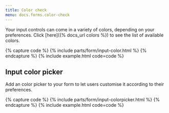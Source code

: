 ```yaml
---
title: Color check
menu: docs.forms.color-check
---
```


Your input controls can come in a variety of colors, depending on your preferences. Click [here]({% docs_url colors %}) to see the list of available colors.

{% capture code %}
{% include parts/form/input-color.html %}
{% endcapture %}
{% include example.html code=code %}


## Input color picker

Add an color picker to your form to let users customise it according to their preferences.

{% capture code %}
{% include parts/form/input-colorpicker.html %}
{% endcapture %}
{% include example.html code=code %}